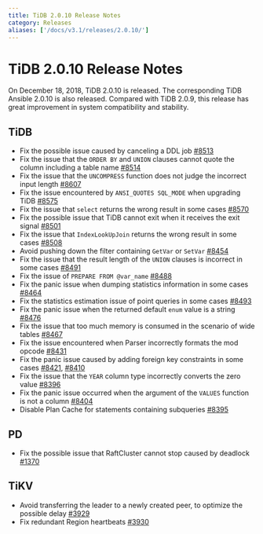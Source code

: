 ```yaml
---
title: TiDB 2.0.10 Release Notes
category: Releases
aliases: ['/docs/v3.1/releases/2.0.10/']
---
```


# TiDB 2.0.10 Release Notes

On December 18, 2018, TiDB 2.0.10 is released. The corresponding TiDB Ansible 2.0.10 is also released. Compared with TiDB 2.0.9, this release has great improvement in system compatibility and stability.

## TiDB

- Fix the possible issue caused by canceling a DDL job [#8513](https://github.com/pingcap/tidb/pull/8513)
- Fix the issue that the `ORDER BY` and `UNION` clauses cannot quote the column including a table name [#8514](https://github.com/pingcap/tidb/pull/8514)
- Fix the issue that the `UNCOMPRESS` function does not judge the incorrect input length [#8607](https://github.com/pingcap/tidb/pull/8607)
- Fix the issue encountered by `ANSI_QUOTES SQL_MODE` when upgrading TiDB [#8575](https://github.com/pingcap/tidb/pull/8575)
- Fix the issue that `select` returns the wrong result in some cases [#8570](https://github.com/pingcap/tidb/pull/8570)
- Fix the possible issue that TiDB cannot exit when it receives the exit signal [#8501](https://github.com/pingcap/tidb/pull/8501)
- Fix the issue that `IndexLookUpJoin` returns the wrong result in some cases [#8508](https://github.com/pingcap/tidb/pull/8508)
- Avoid pushing down the filter containing `GetVar` or `SetVar` [#8454](https://github.com/pingcap/tidb/pull/8454)
- Fix the issue that the result length of the `UNION` clauses is incorrect in some cases [#8491](https://github.com/pingcap/tidb/pull/8491)
- Fix the issue of `PREPARE FROM @var_name` [#8488](https://github.com/pingcap/tidb/pull/8488)
- Fix the panic issue when dumping statistics information in some cases [#8464](https://github.com/pingcap/tidb/pull/8464)
- Fix the statistics estimation issue of point queries in some cases [#8493](https://github.com/pingcap/tidb/pull/8493)
- Fix the panic issue when the returned default `enum` value is a string [#8476](https://github.com/pingcap/tidb/pull/8476)
- Fix the issue that too much memory is consumed in the scenario of wide tables [#8467](https://github.com/pingcap/tidb/pull/8467)
- Fix the issue encountered when Parser incorrectly formats the mod opcode [#8431](https://github.com/pingcap/tidb/pull/8431)
- Fix the panic issue caused by adding foreign key constraints in some cases [#8421](https://github.com/pingcap/tidb/pull/8421), [#8410](https://github.com/pingcap/tidb/pull/8410)
- Fix the issue that the `YEAR` column type incorrectly converts the zero value [#8396](https://github.com/pingcap/tidb/pull/8396)
- Fix the panic issue occurred when the argument of the `VALUES` function is not a column [#8404](https://github.com/pingcap/tidb/pull/8404)
- Disable Plan Cache for statements containing subqueries [#8395](https://github.com/pingcap/tidb/pull/8395)

## PD

- Fix the possible issue that RaftCluster cannot stop caused by deadlock [#1370](https://github.com/pingcap/pd/pull/1370)

## TiKV

- Avoid transferring the leader to a newly created peer, to optimize the possible delay [#3929](https://github.com/tikv/tikv/pull/3929)
- Fix redundant Region heartbeats [#3930](https://github.com/tikv/tikv/pull/3930)